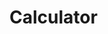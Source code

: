 # Calculator
<!DOCTYPE html>
<html>
  
<head>
    <script src=
"https://cdnjs.cloudflare.com/ajax/libs/mathjs/10.6.4/math.js"
        integrity=
"sha512-BbVEDjbqdN3Eow8+empLMrJlxXRj5nEitiCAK5A1pUr66+jLVejo3PmjIaucRnjlB0P9R3rBUs3g5jXc8ti+fQ=="
        crossorigin="anonymous" 
        referrerpolicy="no-referrer"></script>
    <!-- for styling -->
    <style>
        table {
            border: 1px solid black;
            background-color: DodgerBlue;
            margin-left: auto;
            margin-right: auto;
        }
  
        input[type="button"] {
            width: 100%;
            padding: 20px 40px;
            background-color: skyblue;
            color: white;
            font-size: 24px;
            font-weight: bold;
            border: none;
            border-radius: 5px;
        }
  
        input[type="text"] {
            padding: 20px 30px;
            font-size: 24px;
            background-color: lightgrey;
            font-weight: bold;
            border: none;
            border-radius: 5px;
            border: 2px solid black;
        }
    </style>
</head>
<!-- create table -->
  
<body>
    <table id="calcu">
        <tr>
            <td colspan="5"><input type="text" id="result"></td>
        </tr>
        <tr>
          <td><input type="button" value="(" onclick="dis('(')" 
                        onkeydown="myFunction(event)" background-color=skyblue></td>
          <td><input type="button" value=")" onclick="dis(')')" 
                        onkeydown="myFunction(event)"></td>
          <td><input type="button" value="ans" onclick="solve()" /></td>
          <td><input class="button" type="button" value="del" onclick="calculator.display.value = calculator.display.value.substr(0,calculator.display.value.length-1)"></td>
          <td><input type="button" value="clear" onclick="clr()" /> </td>
        </tr>
        <tr>
            <!-- create button and assign value to each button -->
            <!-- dis("1") will call function dis to display value -->
            <td background-color="grey"><input type="button" value="7" onclick="dis('7')" 
                        onkeydown="myFunction(event)" > </td>
            <td><input type="button" value="8" onclick="dis('8')" 
                        onkeydown="myFunction(event)" > </td>
            <td><input type="button" value="9" onclick="dis('9')" 
                        onkeydown="myFunction(event)"> </td>
            <td><input type="button" value="%" onclick="dis('%')" 
                        onkeydown="myFunction(event)"> </td>
            <td><input type="button" value="^" onclick="dis('^')" 
                        onkeydown="myFunction(event)"> </td>
        </tr>
        <tr>
            <td><input type="button" value="4" onclick="dis('4')" 
                        onkeydown="myFunction(event)"> </td>
            <td><input type="button" value="5" onclick="dis('5')" 
                        onkeydown="myFunction(event)"> </td>
            <td><input type="button" value="6" onclick="dis('6')" 
                        onkeydown="myFunction(event)"> </td>
            <td><input type="button" value="x" onclick="dis('*')" 
                        onkeydown="myFunction(event)"> </td>
            <td><input type="button" value="/" onclick="dis('/')" 
                        onkeydown="myFunction(event)"> </td>
        </tr>
        <tr>
            <td><input type="button" value="1" onclick="dis('1')" 
                        onkeydown="myFunction(event)"> </td>
            <td><input type="button" value="2" onclick="dis('2')" 
                        onkeydown="myFunction(event)"> </td>
            <td><input type="button" value="3" onclick="dis('3')" 
                        onkeydown="myFunction(event)"> </td>
            <td><input type="button" value="+" onclick="dis('+')" 
                        onkeydown="myFunction(event)"> </td>
            <td><input type="button" value="-" onclick="dis('-')"
                        onkeydown="myFunction(event)"> </td>
        </tr>
        <tr>
            <td><input type="button" value="." onclick="dis('.')" 
                        onkeydown="myFunction(event)"> </td>
            <td><input type="button" value="0" onclick="dis('0')" 
                        onkeydown="myFunction(event)"> </td>
            <!-- solve function call function solve to evaluate value -->
            <td><input type="button" value="=" onclick="solve()"> </td>
            <td colspan="2"><input type="button" value="Enter" onclick="solve()"> </td>
        </tr>
    </table>
  
    <script>
        // Function that display value
        function dis(val) {
            document.getElementById("result").value += val
        }
  
        function myFunction(event) {
            if (event.key == '0' || event.key == '1' 
                || event.key == '2' || event.key == '3'
                || event.key == '4' || event.key == '5' 
                || event.key == '6' || event.key == '7'
                || event.key == '8' || event.key == '9' 
                || event.key == '+' || event.key == '-'
                || event.key == '*' || event.key == '/')
                document.getElementById("result").value += event.key;
        }
  
        var cal = document.getElementById("calcu");
        cal.onkeyup = function (event) {
            if (event.keyCode === 13) {
                console.log("Enter");
                let x = document.getElementById("result").value
                console.log(x);
                solve();
            }
        }
  
        // Function that evaluates the digit and return result
        function solve() {
            let x = document.getElementById("result").value
            let y = math.evaluate(x)
            document.getElementById("result").value = y
        }
  
        // Function that clear the display
        function clr() {
            document.getElementById("result").value = ""
        }
    </script>
</body>
  
</html>   
